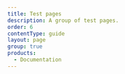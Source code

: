 ```yaml
---
title: Test pages
description: A group of test pages.
order: 6
contentType: guide
layout: page
group: true
products:
  - Documentation
---
```

